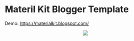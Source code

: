 # Materil Kit Blogger Template

Demo: https://materialkit.blogspot.com/

<p align="center">
  <img src="https://skiddow.github.io/Materil-Kit-Blogger-Template/Capture.JPG">
</p>
